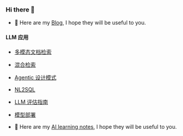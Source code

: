 ### Hi there 👋
- 📒 Here are my [Blog](https://pillarliang.github.io/), I hope they will be useful to you.

#### LLM 应用
- [多模态文档检索](https://pillarliang.github.io/llm/app/multimodal-doc)
- [混合检索](https://pillarliang.github.io/llm/app/hybrid-search)
- [Agentic 设计模式](https://pillarliang.github.io/llm/app/agentic-patterns)
- [NL2SQL](https://github.com/pillarliang/py-nl2sql)
- [LLM 评估指南](https://pillarliang.github.io/llm/app/llm-evaluation)
- [模型部署](https://pillarliang.github.io/llm/app/llm-deploy)
  
- 📒 Here are my [AI learning notes](https://github.com/pillarliang/blog), I hope they will be useful to you.


<!--
**pillarliang/pillarliang** is a ✨ _special_ ✨ repository because its `README.md` (this file) appears on your GitHub profile.

Here are some ideas to get you started:

- 🔭 I’m currently working on ...
- 🌱 I’m currently learning ...
- 👯 I’m looking to collaborate on ...
- 🤔 I’m looking for help with ...
- 💬 Ask me about ...
- 📫 How to reach me: ...
- 😄 Pronouns: ...
- ⚡ Fun fact: ...
-->

